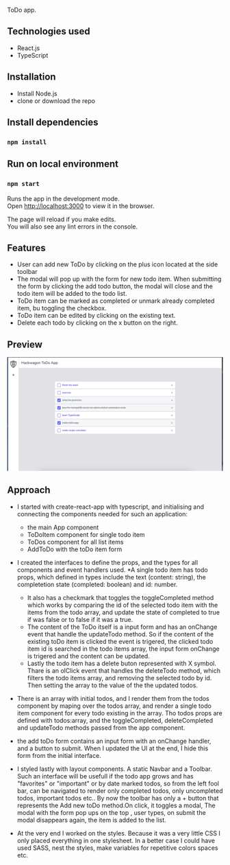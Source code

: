 ToDo app.

## Technologies used
* React.js
* TypeScript

## Installation
* Install Node.js
* clone or download the repo

## Install dependencies
### `npm install`

## Run on local environment
### `npm start`

Runs the app in the development mode.<br />
Open [http://localhost:3000](http://localhost:3000) to view it in the browser.

The page will reload if you make edits.<br />
You will also see any lint errors in the console.

## Features
* User can add new ToDo by clicking on the plus icon located at the side toolbar
* The modal will pop up with the form for new todo item. When submitting the form by clicking the add todo button, the modal will close and the todo item will be added to the todo list.
* ToDo item can be marked as completed or unmark already completed item, bu toggling the checkbox.
* ToDo item can be edited by clicking on the existing text.
* Delete each todo by clicking on the x button on the right. 

## Preview

![wireFrames](https://github.com/mau-dev/ts-todo/blob/master/todo-screenshot.png)

## Approach
* I started with create-react-app with typescript, and initialising and connecting the components needed for such an application:
   * the main App component
   * ToDoItem component for single todo item
   * ToDos component for all list items
   * AddToDo with the toDo item form

* I created the interfaces to define the props, and the types for all components and event handlers used.
*A single todo item has todo props, which defined in types include the text (content: string), the completetion state (completed: boolean) and id: number.
    * It also has a checkmark that toggles the toggleCompleted method which works by comparing the id of the selected todo item with the items from the todo array, and update the state of completed to true if was false or to false if it was a true.
    * The content of the ToDo itself is a input form and has an onChange event that handle the updateTodo method. So if the content of the existing toDo item is clicked the event is trigered, the clicked todo item id is searched in the todo items array, the input form onChange is trigered and the content can be updated.
    * Lastly the todo item has a delete buton represented with X symbol. Thare is an  olClick event that handles the deleteTodo method, which filters the todo items array, and removing the selected todo by id. Then setting the array to the value of the the updated todos.
* There is an array with initial todos, and I render them from the todos component by maping over the todos array, and render a single todo item component for every todo existing in the array. Tho todos props are defined with todos:array, and the toggleCompleted, deleteCompleted and updateTodo methods passed from the app component.
* the add toDo form contains an input form with an onChange handler, and a button to submit. When I updated the UI at the end, I hide this form from the initial interface.
* I styled lastly with layout components. A static Navbar and a Toolbar. Such an interface will be usefull if the todo app grows and has "favorites" or "important" or by date marked todos, so from the left fool bar, can be navigated to render only completed todos, only uncompleted todos, important todos etc..
By now the toolbar has only a + button that represents the Add new toDo method.On click, it toggles a modal, The modal with the form pop ups on the top , user types, on submit the modal disappears again, the item is added to the list.
* At the very end I worked on the styles. Because it was a very little CSS I only placed everything in one stylesheet. In a better case I could have used SASS, nest the styles, make variables for repetitive colors spaces etc.

